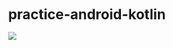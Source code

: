 # practice-android-kotlin

<img src="https://github.com/nathankim0/practice-android-kotlin/tree/main/coordinator/image.gif"/>